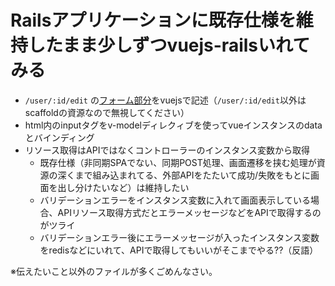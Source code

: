 # Railsアプリケーションに既存仕様を維持したまま少しずつvuejs-railsいれてみる
- `/user/:id/edit` の[フォーム部分](https://github.com/kato1628/Vuejs-app/blob/master/app/views/users/_form.html.erb)をvuejsで記述（`/user/:id/edit`以外はscaffoldの資源なので無視してください）
- html内のinputタグをv-modelディレクィブを使ってvueインスタンスのdataとバインディング
- リソース取得はAPIではなくコントローラーのインスタンス変数から取得
  - 既存仕様（非同期SPAでない、同期POST処理、画面遷移を挟む処理が資源の深くまで組み込まれてる、外部APIをたたいて成功/失敗をもとに画面を出し分けたいなど）は維持したい
  - バリデーションエラーをインスタンス変数に入れて画面表示している場合、APIリソース取得方式だとエラーメッセージなどをAPIで取得するのがツライ
  - バリデーションエラー後にエラーメッセージが入ったインスタンス変数をredisなどにいれて、APIで取得してもいいがそこまでやる??（反語）

※伝えたいこと以外のファイルが多くごめんなさい。
